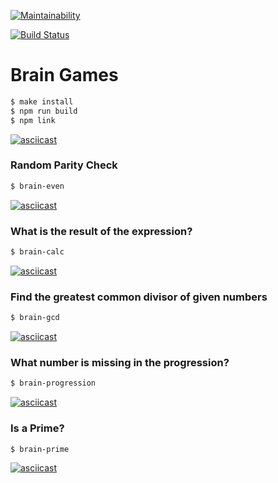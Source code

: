 [![Maintainability](https://api.codeclimate.com/v1/badges/ba727b4620f163d75b18/maintainability)](https://codeclimate.com/github/johnconan/backend-project-lvl1/maintainability)


[![Build Status](https://travis-ci.org/johnconan/backend-project-lvl1.svg?branch=master)](https://travis-ci.org/johnconan/backend-project-lvl1)

# Brain Games
```sh
$ make install
$ npm run build
$ npm link
```
[![asciicast](https://asciinema.org/a/2YWW8dwdnROE4lFAI4UXeo7ht.svg)](https://asciinema.org/a/2YWW8dwdnROE4lFAI4UXeo7ht)

### Random Parity Check
```sh
$ brain-even
```
[![asciicast](https://asciinema.org/a/kRSK7581UqSzCsUlva9vD7UP3.svg)](https://asciinema.org/a/kRSK7581UqSzCsUlva9vD7UP3)

### What is the result of the expression?
```sh
$ brain-calc
```
[![asciicast](https://asciinema.org/a/KNEbyvLS2L3hnLW3Ro2hfMNNI.svg)](https://asciinema.org/a/KNEbyvLS2L3hnLW3Ro2hfMNNI)

### Find the greatest common divisor of given numbers
```sh
$ brain-gcd
```
[![asciicast](https://asciinema.org/a/S9Ey6VzgkSqvmaOWzNpjNrGOS.svg)](https://asciinema.org/a/S9Ey6VzgkSqvmaOWzNpjNrGOS)

### What number is missing in the progression?
```sh
$ brain-progression
```
[![asciicast](https://asciinema.org/a/1CNlpvQCx5hLghuz9L96tnCBI.svg)](https://asciinema.org/a/1CNlpvQCx5hLghuz9L96tnCBI)

### Is a Prime?
```sh
$ brain-prime
```
[![asciicast](https://asciinema.org/a/JZM03H77CmdpdCGQm2Kldzip6.svg)](https://asciinema.org/a/JZM03H77CmdpdCGQm2Kldzip6)
